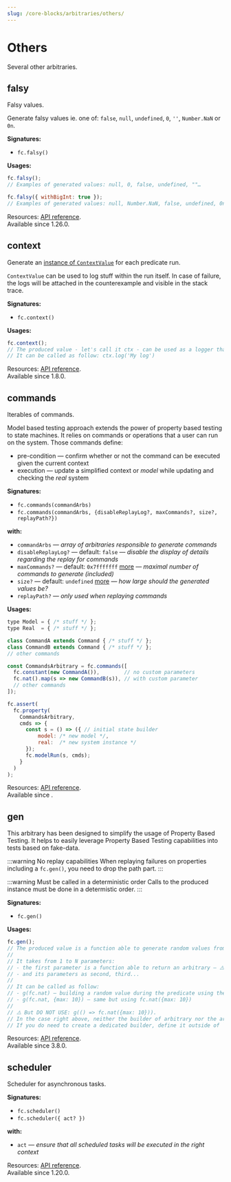 ```yaml
---
slug: /core-blocks/arbitraries/others/
---
```


# Others

Several other arbitraries.

## falsy

Falsy values.

Generate falsy values ie. one of: `false`, `null`, `undefined`, `0`, `''`, `Number.NaN` or `0n`.

**Signatures:**

- `fc.falsy()`

**Usages:**

```js
fc.falsy();
// Examples of generated values: null, 0, false, undefined, ""…

fc.falsy({ withBigInt: true });
// Examples of generated values: null, Number.NaN, false, undefined, 0n…
```

Resources: [API reference](https://fast-check.dev/api-reference/functions/falsy.html).  
Available since 1.26.0.

## context

Generate an [instance of `ContextValue`](https://fast-check.dev/api-reference/interfaces/ContextValue.html) for each predicate run.

`ContextValue` can be used to log stuff within the run itself. In case of failure, the logs will be attached in the counterexample and visible in the stack trace.

**Signatures:**

- `fc.context()`

**Usages:**

```js
fc.context();
// The produced value - let's call it ctx - can be used as a logger that will be specific to this run (and only this run).
// It can be called as follow: ctx.log('My log')
```

Resources: [API reference](https://fast-check.dev/api-reference/functions/context.html).  
Available since 1.8.0.

## commands

Iterables of commands.

Model based testing approach extends the power of property based testing to state machines.
It relies on commands or operations that a user can run on the system. Those commands define:

- pre-condition — confirm whether or not the command can be executed given the current context
- execution — update a simplified context or _model_ while updating and checking the _real_ system

**Signatures:**

- `fc.commands(commandArbs)`
- `fc.commands(commandArbs, {disableReplayLog?, maxCommands?, size?, replayPath?})`

**with:**

- `commandArbs` — _array of arbitraries responsible to generate commands_
- `disableReplayLog?` — default: `false` — _disable the display of details regarding the replay for commands_
- `maxCommands?` — default: `0x7fffffff` [more](/docs/configuration/larger-entries-by-default/#size-explained) — _maximal number of commands to generate (included)_
- `size?` — default: `undefined` [more](/docs/configuration/larger-entries-by-default/#size-explained) — _how large should the generated values be?_
- `replayPath?` — _only used when replaying commands_

**Usages:**

```js
type Model = { /* stuff */ };
type Real  = { /* stuff */ };

class CommandA extends Command { /* stuff */ };
class CommandB extends Command { /* stuff */ };
// other commands

const CommandsArbitrary = fc.commands([
  fc.constant(new CommandA()),        // no custom parameters
  fc.nat().map(s => new CommandB(s)), // with custom parameter
  // other commands
]);

fc.assert(
  fc.property(
    CommandsArbitrary,
    cmds => {
      const s = () => ({ // initial state builder
          model: /* new model */,
          real:  /* new system instance */
      });
      fc.modelRun(s, cmds);
    }
  )
);
```

Resources: [API reference](https://fast-check.dev/api-reference/functions/commands.html).  
Available since .

## gen

This arbitrary has been designed to simplify the usage of Property Based Testing.
It helps to easily leverage Property Based Testing capabilities into tests based on fake-data.

:::warning No replay capabilities
When replaying failures on properties including a `fc.gen()`, you need to drop the path part.
:::

:::warning Must be called in a deterministic order
Calls to the produced instance must be done in a determistic order.
:::

**Signatures:**

- `fc.gen()`

**Usages:**

```js
fc.gen();
// The produced value is a function able to generate random values from arbitraries within the tests themselves.
//
// It takes from 1 to N parameters:
// - the first parameter is a function able to return an arbitrary — ⚠️ this function must be a static function and not be recreated from one run to another
// - and its parameters as second, third...
//
// It can be called as follow:
// - g(fc.nat) — building a random value during the predicate using the arbitrary fc.nat()
// - g(fc.nat, {max: 10}) — same but using fc.nat({max: 10})
//
// ⚠️ But DO NOT USE: g(() => fc.nat({max: 10})).
// In the case right above, neither the builder of arbitrary nor the arbitrary itself are stable references. It would make shrinking impossible.
// If you do need to create a dedicated builder, define it outside of `fc.assert` and use it in your predicate as `g(myBuilder, ...parametersForMyBuilder)`.
```

Resources: [API reference](https://fast-check.dev/api-reference/functions/gen.html).  
Available since 3.8.0.

## scheduler

Scheduler for asynchronous tasks.

**Signatures:**

- `fc.scheduler()`
- `fc.scheduler({ act? })`

**with:**

- `act` — _ensure that all scheduled tasks will be executed in the right context_

Resources: [API reference](https://fast-check.dev/api-reference/functions/scheduler-1.html).  
Available since 1.20.0.
